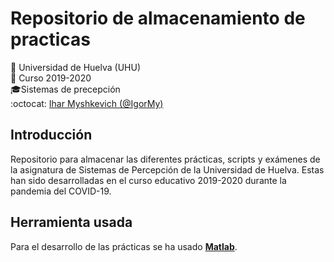 # Repositorio de almacenamiento de practicas
:office: Universidad de Huelva (UHU)  
:calendar: Curso 2019-2020  
:mortar_board:Sistemas de precepción  
:octocat: [Ihar Myshkevich (@IgorMy)](https://github.com/IgorMy)  
## Introducción
Repositorio para almacenar las diferentes prácticas, scripts y exámenes de la asignatura de Sistemas de Percepción de la Universidad de Huelva. Estas han sido desarrolladas en el curso educativo 2019-2020 durante la pandemia del COVID-19.
## Herramienta usada
Para el desarrollo de las prácticas se ha usado [**Matlab**](https://es.mathworks.com/products/matlab.html).
